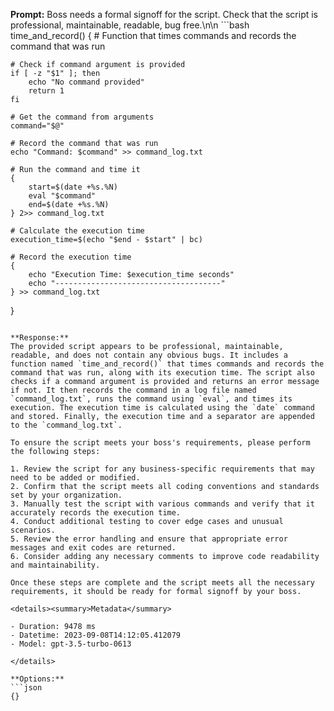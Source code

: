 **Prompt:**
Boss needs a formal signoff for the script. Check that the script is professional, maintainable, readable, bug free.\n\n ```bash
time_and_record() {
    # Function that times commands and records the command that was run

    # Check if command argument is provided
    if [ -z "$1" ]; then
        echo "No command provided"
        return 1
    fi
    
    # Get the command from arguments
    command="$@"
    
    # Record the command that was run
    echo "Command: $command" >> command_log.txt
    
    # Run the command and time it
    {
        start=$(date +%s.%N)
        eval "$command"
        end=$(date +%s.%N)
    } 2>> command_log.txt
    
    # Calculate the execution time
    execution_time=$(echo "$end - $start" | bc)
    
    # Record the execution time
    {
        echo "Execution Time: $execution_time seconds"
        echo "-------------------------------------"
    } >> command_log.txt
}
```

**Response:**
The provided script appears to be professional, maintainable, readable, and does not contain any obvious bugs. It includes a function named `time_and_record()` that times commands and records the command that was run, along with its execution time. The script also checks if a command argument is provided and returns an error message if not. It then records the command in a log file named `command_log.txt`, runs the command using `eval`, and times its execution. The execution time is calculated using the `date` command and stored. Finally, the execution time and a separator are appended to the `command_log.txt`.

To ensure the script meets your boss's requirements, please perform the following steps:

1. Review the script for any business-specific requirements that may need to be added or modified.
2. Confirm that the script meets all coding conventions and standards set by your organization.
3. Manually test the script with various commands and verify that it accurately records the execution time.
4. Conduct additional testing to cover edge cases and unusual scenarios.
5. Review the error handling and ensure that appropriate error messages and exit codes are returned.
6. Consider adding any necessary comments to improve code readability and maintainability.

Once these steps are complete and the script meets all the necessary requirements, it should be ready for formal signoff by your boss.

<details><summary>Metadata</summary>

- Duration: 9478 ms
- Datetime: 2023-09-08T14:12:05.412079
- Model: gpt-3.5-turbo-0613

</details>

**Options:**
```json
{}
```

